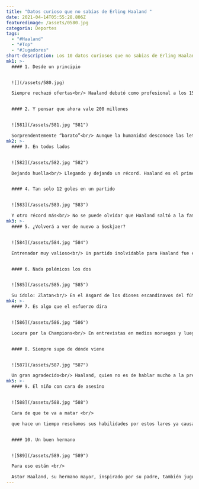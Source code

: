 ```yaml
---
title: "Datos curioso que no sabías de Erling Haaland "
date: 2021-04-14T05:55:28.806Z
featuredimage: /assets/0580.jpg
categoria: Deportes
tags:
  - "#Haaland"
  - "#Top"
  - "#Jugadores"
short-description: Los 10 datos curiosos que no sabias de Erling Haaland
mk1: >-
  #### 1. Desde un principio


  ![](/assets/580.jpg)

  Siempre rechazó ofertas<br/> Haaland debutó como profesional a los 15 años en el Bryne FK, donde también lo había hecho su padre. Fue en un partido de segunda división. Varios grandes de Europa fueron por él, pero él decidió jugar luego para el Molde de primera noruega. Ahí, tampoco se dejó influenciar por cantos de sirena, en clubes muy grandes donde no jugaría de titular (ejemplo Juventus) y aceptó fichar por el Red Bull Salzburg, donde se marchó como estrella. Tampoco aceptó ofertas voladas al momento de marcharse y decidió por el Borussia Dortmund al asegurar continuidad.


  #### 2. Y pensar que ahora vale 200 millones


  ![581](/assets/581.jpg "581")

  Sorprendentemente “barato”<br/> Aunque la humanidad desconoce las letras pequeñas del contrato, Haaland, una joya en potencia, fue vendido por 20 millones de euros, siendo su valor, tasado en Transfermarkt en 40 millones (y después del debut, ya vale 45 millones). Una verdadera ganga si se toma en cuenta que elementos de su edad y que no han hecho nada en el primer semestre de la temporada, como Joao Felix (Atlético) costaron 126 millones.
mk2: >-
  #### 3. En todos lados


  ![582](/assets/582.jpg "582")

  Dejando huella<br/> Llegando y dejando un récord. Haaland es el primer jugador que debutando desde el banco marca un Hat Trick en el Borussia. Ya en 2013 Aubameyang había marcado triplete en su debut, aunque este partió de titular. Como cosas de la vida, ambos usaron el “17” en su debut y fue ante el mismo rival, Augsburg.


  #### 4. Tan solo 12 goles en un partido


  ![583](/assets/583.jpg "583")

  Y otro récord más<br/> No se puede olvidar que Haaland saltó a la fama mundial en el Mundial Sub-20. El entonces jugador de 18 años anotó una friolera de nueve goles, un triple  hat-trick, mientras Noruega irrumpía en una victoria por 12-0 en la fase de grupos sobre Honduras. Su país no avanzó de ronda, pero esa paliza le sirvió para irse tranquilo a casa, pues ganó la Bota de Oro al goleador del torneo. Superó el récord de Adailton (Brasil) quien en 1997 había marcado seis goles en un juego.
mk3: >-
  #### 5. ¿Volverá a ver de nuevo a Soskjaer?


  ![584](/assets/584.jpg "584")

  Entrenador muy valioso<br/> Un partido inolvidable para Haaland fue en el que le marcó cuatro goles a Bann, mientras jugaba en el Molde. Bann era el líder de la liga noruega. ¿Quién era su entrenador? Pues Ole Gunnar Soskjaer, aquel pelirrojo que hizo historia con el Manchester United. «Es una de las razones por las que soy el jugador que soy hoy. Es una buena persona y un buen entrenador», dijo cuando llegó al RB Salzburg. De hecho, mucho se habló de su llegada al Manchester United por este mismo nexo, pero nunca se dio.


  #### 6. Nada polémicos los dos


  ![585](/assets/585.jpg "585")

  Su ídolo: Zlatan<br/> En el Asgard de los dioses escandinavos del fútbol, Haaland tiene en su altar a Zlatan Ibrahimovic, el siempre polémico pero efectivo delantero. De hecho, de sus pasos, siguió la buena idea de rechazar ofertas de clubes grandes por otras que garantizaran minutos y continuidad. «La forma en que se volvió tan bueno, la forma en que juega. Él también es escandinavo, ¡así que alguien tiene que reemplazarlo!”, dijo en una entrevista.
mk4: >-
  #### 7. Es algo que el esfuerzo dira


  ![586](/assets/586.jpg "586")

  Locura por la Champions<br/> En entrevistas en medios noruegos y luego austríacos a sus compañeros para que se pueda construir el arquetipo del personaje, todos coinciden en algo muy curioso: le encanta escuchar el Himno de la Champions League. Sea en el vestuario, en la casa o simplemente en su carro, mientras que alguien de su edad lo haría con el rapero o reggeatonero de moda. “Anoche salí a caminar con mi hija, cuando un automóvil se detuvo junto a mí. El conductor bajó la ventanilla y allí estaba Erling, ¡escuchando el himno de la Liga de Campeones! A todo volumen en el poderoso equipo de sonido de su costoso coche», dijo el central del Salzburg, Wöber. “Es mi canción favorita desde niño y escucharla en el estadio fue una locura”, lo dijo luego de masacrar a goles al Genk en esa competición.


  #### 8. Siempre supo de dónde viene


  ![587](/assets/587.jpg "587")

  Un gran agradecido<br/> Haaland, quien no es de hablar mucho a la prensa, seguramente dará de qué hablar por ser un buen filántropo. En diciembre del año pasado, jugó un partido de exhibición con el Rosseland, equipo donde se retiró su padre y donde jugaron de niños, él y su hermano Astor. El paquete, que incluía asistencia al partido, cena y una foto con autografo, costaba 10.000 coronas noruegas, algo así como 1.100 dólares. Se recaudó una buena cantidad de dinero. Un dato curioso de ese evento es que un aficionado del Manchester United (se desconoce si es inglés o noruego) llegó con una camiseta del equipo para que Erling la autografiara, ante la inminencia de su fichaje, tomando en cuenta el nexo con Solsjkjaer. Vaya que fue una mala decisión. Por ahora.
mk5: >-
  #### 9. El niño con cara de asesino


  ![588](/assets/588.jpg "588")

  Cara de que te va a matar <br/>

  que hace un tiempo reseñamos sus habilidades por estos lares ya causa sensación en el mundo. Y es bueno que conozcas diez curiosidades sobre él.


  #### 10. Un buen hermano


  ![589](/assets/589.jpg "589")

  Para eso están <br/>

  Astor Haaland, su hermano mayor, inspirado por su padre, también jugó al fútbol. Siempre orientó a Erling e incluso, según cuenta entrevistas, jamás sintió celos cuando el pequeño Erling se perfilaba para ser profesional. Siempre fue un buen consejero y hoy les une una bonita relación. “Yo le enseñé a hacer goles”, siempre bromea en entrevistas el bueno de Astor.
---
```

